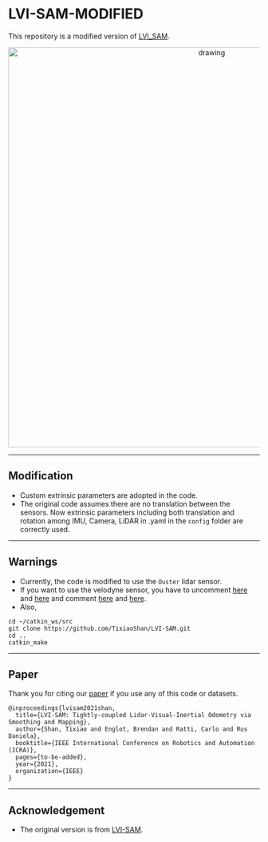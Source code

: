 # LVI-SAM-MODIFIED

This repository is a modified version of [LVI_SAM](https://github.com/TixiaoShan/LVI-SAM).

<p align='center'>
    <img src="./doc/demo.gif" alt="drawing" width="800"/>
</p>

---

## Modification

- Custom extrinsic parameters are adopted in the code.
- The original code assumes there are no translation between the sensors. Now extrinsic parameters including both translation and rotation among IMU, Camera, LiDAR in .yaml in the ```config``` folder are correctly used.


---

## Warnings

- Currently, the code is modified to use the ```Ouster``` lidar sensor.
- If you want to use the velodyne sensor, you have to uncomment [here](https://github.com/epicjung/LVI_SAM_fixed/blob/311368c75e3be5cc1fc631ef257bbae501b3f605/src/lidar_odometry/imageProjection.cpp#L4-L17) and [here](https://github.com/epicjung/LVI_SAM_fixed/blob/311368c75e3be5cc1fc631ef257bbae501b3f605/src/lidar_odometry/imageProjection.cpp#L523) and comment [here](https://github.com/epicjung/LVI_SAM_fixed/blob/311368c75e3be5cc1fc631ef257bbae501b3f605/src/lidar_odometry/imageProjection.cpp#L19-L35) and [here](https://github.com/epicjung/LVI_SAM_fixed/blob/311368c75e3be5cc1fc631ef257bbae501b3f605/src/lidar_odometry/imageProjection.cpp#L524).
- Also, 
```
cd ~/catkin_ws/src
git clone https://github.com/TixiaoShan/LVI-SAM.git
cd ..
catkin_make
```

---


## Paper 

Thank you for citing our [paper](./doc/paper.pdf) if you use any of this code or datasets.

```
@inproceedings{lvisam2021shan,
  title={LVI-SAM: Tightly-coupled Lidar-Visual-Inertial Odometry via Smoothing and Mapping},
  author={Shan, Tixiao and Englot, Brendan and Ratti, Carlo and Rus Daniela},
  booktitle={IEEE International Conference on Robotics and Automation (ICRA)},
  pages={to-be-added},
  year={2021},
  organization={IEEE}
}
```

---

## Acknowledgement

  - The original version is from [LVI-SAM](https://github.com/TixiaoShan/LVI-SAM).
